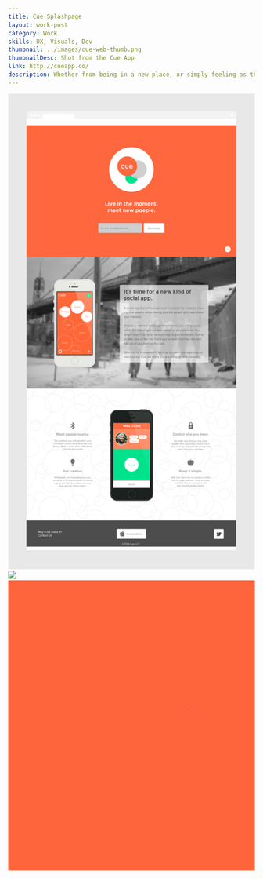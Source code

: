 ```yaml
---
title: Cue Splashpage
layout: work-post
category: Work
skills: UX, Visuals, Dev
thumbnail: ../images/cue-web-thumb.png
thumbnailDesc: Shot from the Cue App
link: http://cueapp.co/
description: Whether from being in a new place, or simply feeling as though you’re not being social enough, there are times when all of us feel like we need to meet new people. That’s why I cofounded Cue, a new kind of social app that introduces you to people within 150 feet of your location that share your interests.
---
```

<div><img class="project-image" alt="Cue homepage" src="/images/cue-splashpage-full.png"></div>

<div class="project-image-small-container">
	<img src="/images/cue-splashpage-mobile.gif" class="project-image-half-left"></img>
	<img src="/images/cue-logo-animation.gif" class="project-image-half-right"></img>
</div>
